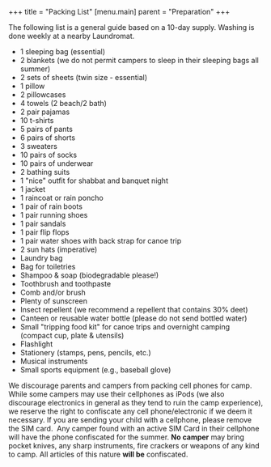 +++
title = "Packing List"
[menu.main]
parent = "Preparation"
+++

The following list is a general guide based on a 10-day supply. Washing is done weekly at a nearby Laundromat.

- 1 sleeping bag (essential)
- 2 blankets (we do not permit campers to sleep in their sleeping bags all summer)
- 2 sets of sheets (twin size - essential)
- 1 pillow
- 2 pillowcases
- 4 towels (2 beach/2 bath)
- 2 pair pajamas
- 10 t-shirts
- 5 pairs of pants
- 6 pairs of shorts
- 3 sweaters
- 10 pairs of socks
- 10 pairs of underwear
- 2 bathing suits
- 1 "nice" outfit for shabbat and banquet night
- 1 jacket
- 1 raincoat or rain poncho
- 1 pair of rain boots
- 1 pair running shoes
- 1 pair sandals
- 1 pair flip flops
- 1 pair water shoes with back strap for canoe trip
- 2 sun hats (imperative)
- Laundry bag
- Bag for toiletries
- Shampoo & soap (biodegradable please!)
- Toothbrush and toothpaste
- Comb and/or brush
- Plenty of sunscreen
- Insect repellent (we recommend a repellent that contains 30% deet)
- Canteen or reusable water bottle (please do not send bottled water)
- Small "tripping food kit" for canoe trips and overnight camping (compact cup, plate & utensils)
- Flashlight
- Stationery (stamps, pens, pencils, etc.)
- Musical instruments
- Small sports equipment (e.g., baseball glove)

We discourage parents and campers from packing cell phones for camp. While some campers may use their cellphones as iPods (we also discourage electronics in general as they tend to ruin the camp experience), we reserve the right to confiscate any cell phone/electronic if we deem it necessary. If you are sending your child with a cellphone, please remove the SIM card.  Any camper found with an active SIM Card in their cellphone will have the phone confiscated for the summer. **No camper** may bring pocket knives, any sharp instruments, fire crackers or weapons of any kind to camp. All articles of this nature **will be** confiscated.